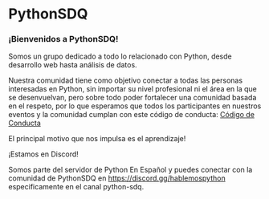 # PythonSDQ

### ¡Bienvenidos a PythonSDQ!

Somos un grupo dedicado a todo lo relacionado con Python, desde desarrollo web hasta análisis de datos.

Nuestra comunidad tiene como objetivo conectar a todas las personas interesadas en Python, sin importar su nivel profesional ni el área en la que se desenvuelvan, pero sobre todo poder fortalecer una comunidad basada en el respeto, por lo que esperamos que todos los participantes en nuestros eventos y la comunidad cumplan con este código de conducta: [Código de Conducta](/codigo-de-conducta.md)

El principal motivo que nos impulsa es el aprendizaje!

¡Estamos en Discord!

Somos parte del servidor de Python En Español y puedes conectar con la comunidad de PythonSDQ en https://discord.gg/hablemospython especificamente en el canal python-sdq.